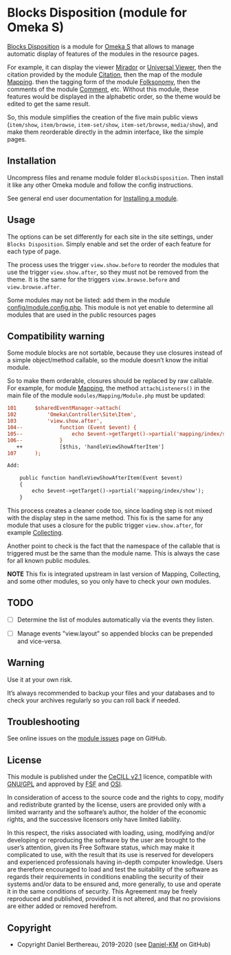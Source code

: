 Blocks Disposition (module for Omeka S)
=======================================

[Blocks Disposition] is a module for [Omeka S] that allows to manage automatic
display of features of the modules in the resource pages.

For example, it can display the viewer [Mirador] or [Universal Viewer], then the
citation provided by the module [Citation], then the map of the module [Mapping].
then the tagging form of the module [Folksonomy], then the comments of the
module [Comment], etc. Without this module, these features would be displayed in
the alphabetic order, so the theme would be edited to get the same result.

So, this module simplifies the creation of the five main public views (`item/show`,
`item/browse`, `item-set/show`, `item-set/browse`, `media/show`), and make them
reorderable directly in the admin interface, like the simple pages.


Installation
------------

Uncompress files and rename module folder `BlocksDisposition`. Then install it
like any other Omeka module and follow the config instructions.

See general end user documentation for [Installing a module].


Usage
-----

The options can be set differently for each site in the site settings, under
`Blocks Disposition`. Simply enable and set the order of each feature for each
type of page.

The process uses the trigger `view.show.before` to reorder the modules that use
the trigger `view.show.after`, so they must not be removed from the theme. It is
the same for the triggers `view.browse.before` and `view.browse.after`.

Some modules may not be listed: add them in the module [config/module.config.php].
This module is not yet enable to determine all modules that are used in the
public resources pages


Compatibility warning
---------------------

Some module blocks are not sortable, because they use closures instead of a
simple object/method callable, so the module doesn’t know the initial module.

So to make them orderable, closures should be replaced by raw callable. For
example, for module [Mapping], the method `attachListeners()` in the main file
of the module `modules/Mapping/Module.php` must be updated:
```diff
101      $sharedEventManager->attach(
102          'Omeka\Controller\Site\Item',
103          'view.show.after',
104--            function (Event $event) {
105--                echo $event->getTarget()->partial('mapping/index/show');
106--            }
   ++            [$this, 'handleViewShowAfterItem']
107      );

Add:

    public function handleViewShowAfterItem(Event $event)
    {
        echo $event->getTarget()->partial('mapping/index/show');
    }
```

This process creates a cleaner code too, since loading step is not mixed with
the display step in the same method. This fix is the same for any module that
uses a closure for the public trigger `view.show.after`, for example [Collecting].

Another point to check is the fact that the namespace of the callable that is
triggered must be the same than the module name. This is always the case for all
known public modules.

**NOTE** This fix is integrated upstream in last version of Mapping, Collecting,
and some other modules, so you only have to check your own modules.


TODO
----

- [ ] Determine the list of modules automatically via the events they listen.
- [ ] Manage events "view.layout" so appended blocks can be prepended and vice-versa.


Warning
-------

Use it at your own risk.

It’s always recommended to backup your files and your databases and to check
your archives regularly so you can roll back if needed.


Troubleshooting
---------------

See online issues on the [module issues] page on GitHub.


License
-------

This module is published under the [CeCILL v2.1] licence, compatible with
[GNU/GPL] and approved by [FSF] and [OSI].

In consideration of access to the source code and the rights to copy, modify and
redistribute granted by the license, users are provided only with a limited
warranty and the software’s author, the holder of the economic rights, and the
successive licensors only have limited liability.

In this respect, the risks associated with loading, using, modifying and/or
developing or reproducing the software by the user are brought to the user’s
attention, given its Free Software status, which may make it complicated to use,
with the result that its use is reserved for developers and experienced
professionals having in-depth computer knowledge. Users are therefore encouraged
to load and test the suitability of the software as regards their requirements
in conditions enabling the security of their systems and/or data to be ensured
and, more generally, to use and operate it in the same conditions of security.
This Agreement may be freely reproduced and published, provided it is not
altered, and that no provisions are either added or removed herefrom.


Copyright
---------

* Copyright Daniel Berthereau, 2019-2020 (see [Daniel-KM] on GitHub)


[Blocks Disposition]: https://github.com/Daniel-KM/Omeka-S-module-BlocksDisposition
[Omeka S]: https://omeka.org/s
[Universal Viewer]: https://github.com/Daniel-KM/Omeka-S-module-Mirador
[Mirador]: https://github.com/Daniel-KM/Omeka-S-module-UniversalViewer
[Citation]: https://github.com/Daniel-KM/Omeka-S-module-Citation
[Mapping]: https://github.com/omeka-s-modules/Mapping
[Folksonomy]: https://github.com/Daniel-KM/Omeka-S-module-Folksonomy
[Comment]: https://github.com/Daniel-KM/Omeka-S-module-Comment
[Collecting]: https://github.com/omeka-s-modules/Collecting
[Installing a module]: https://omeka.org/s/docs/user-manual/modules/#installing-modules
[config/module.config.php]: https://github.com/Daniel-KM/Omeka-S-module-BlocksDisposition/blob/master/config/module.config.php#L26-L96
[module issues]: https://github.com/Daniel-KM/Omeka-S-module-BlocksDisposition/issues
[CeCILL v2.1]: https://www.cecill.info/licences/Licence_CeCILL_V2.1-en.html
[GNU/GPL]: https://www.gnu.org/licenses/gpl-3.0.html
[FSF]: https://www.fsf.org
[OSI]: http://opensource.org
[Daniel-KM]: https://github.com/Daniel-KM "Daniel Berthereau"
